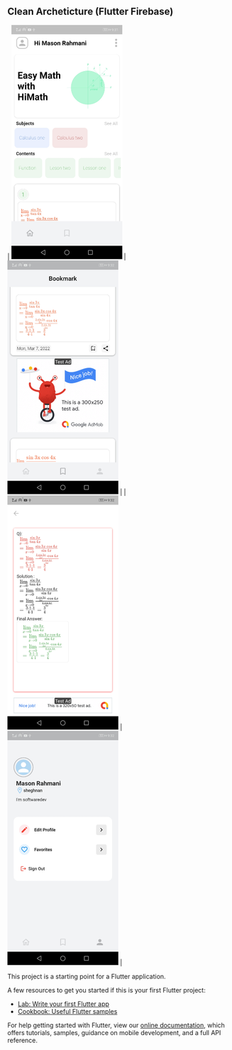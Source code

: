 

## Clean Archeticture (Flutter Firebase)


| <img src="https://github.com/masonrahmani/himath/blob/main/Screenshot_20220312_093108_com.deepbrainy.himath.jpg" width="250"> | <img src="https://github.com/masonrahmani/himath/blob/main/Screenshot_20220312_093224_com.deepbrainy.himath.jpg" width="250"> |
| <img src="https://github.com/masonrahmani/himath/blob/main/Screenshot_20220312_093241_com.deepbrainy.himath.jpg" width="250"> | <img src="https://github.com/masonrahmani/himath/blob/main/Screenshot_20220312_093228_com.deepbrainy.himath.jpg" width="250"> |

This project is a starting point for a Flutter application.

A few resources to get you started if this is your first Flutter project:

- [Lab: Write your first Flutter app](https://flutter.dev/docs/get-started/codelab)
- [Cookbook: Useful Flutter samples](https://flutter.dev/docs/cookbook)

For help getting started with Flutter, view our
[online documentation](https://flutter.dev/docs), which offers tutorials,
samples, guidance on mobile development, and a full API reference.
